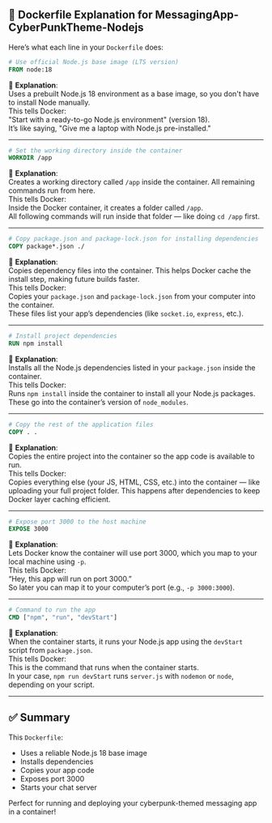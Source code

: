 ## 🐳 Dockerfile Explanation for MessagingApp-CyberPunkTheme-Nodejs

Here’s what each line in your `Dockerfile` does:

```Dockerfile
# Use official Node.js base image (LTS version)
FROM node:18
```
🧠 **Explanation**:  
Uses a prebuilt Node.js 18 environment as a base image, so you don't have to install Node manually.  
This tells Docker:  
"Start with a ready-to-go Node.js environment" (version 18).  
It’s like saying, "Give me a laptop with Node.js pre-installed."

---

```Dockerfile
# Set the working directory inside the container
WORKDIR /app
```
🧠 **Explanation**:  
Creates a working directory called `/app` inside the container. All remaining commands run from here.  
This tells Docker:  
Inside the Docker container, it creates a folder called `/app`.  
All following commands will run inside that folder — like doing `cd /app` first.

---

```Dockerfile
# Copy package.json and package-lock.json for installing dependencies
COPY package*.json ./
```
🧠 **Explanation**:  
Copies dependency files into the container. This helps Docker cache the install step, making future builds faster.  
This tells Docker:  
Copies your `package.json` and `package-lock.json` from your computer into the container.  
These files list your app’s dependencies (like `socket.io`, `express`, etc.).

---

```Dockerfile
# Install project dependencies
RUN npm install
```
🧠 **Explanation**:  
Installs all the Node.js dependencies listed in your `package.json` inside the container.  
This tells Docker:  
Runs `npm install` inside the container to install all your Node.js packages.  
These go into the container’s version of `node_modules`.

---

```Dockerfile
# Copy the rest of the application files
COPY . .
```
🧠 **Explanation**:  
Copies the entire project into the container so the app code is available to run.  
This tells Docker:  
Copies everything else (your JS, HTML, CSS, etc.) into the container — like uploading your full project folder.
This happens after dependencies to keep Docker layer caching efficient.

---

```Dockerfile
# Expose port 3000 to the host machine
EXPOSE 3000
```
🧠 **Explanation**:  
Lets Docker know the container will use port 3000, which you map to your local machine using `-p`.  
This tells Docker:  
“Hey, this app will run on port 3000.”  
So later you can map it to your computer’s port (e.g., `-p 3000:3000`).

---

```Dockerfile
# Command to run the app
CMD ["npm", "run", "devStart"]
```
🧠 **Explanation**:  
When the container starts, it runs your Node.js app using the `devStart` script from `package.json`.  
This tells Docker:  
This is the command that runs when the container starts.  
In your case, `npm run devStart` runs `server.js` with `nodemon` or `node`, depending on your script.

---

## ✅ Summary
This `Dockerfile`:
- Uses a reliable Node.js 18 base image  
- Installs dependencies  
- Copies your app code  
- Exposes port 3000  
- Starts your chat server

Perfect for running and deploying your cyberpunk-themed messaging app in a container!
